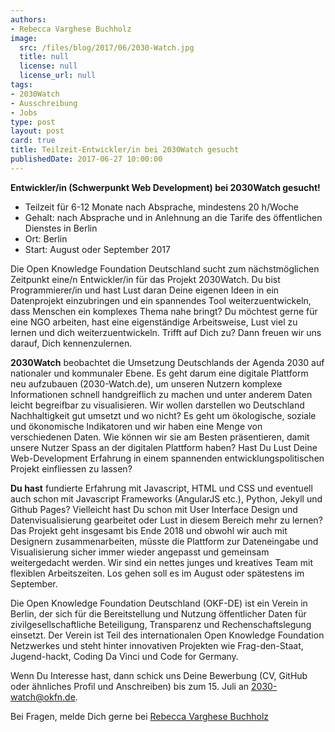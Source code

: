 ```yaml
---
authors:
- Rebecca Varghese Buchholz
image:
  src: /files/blog/2017/06/2030-Watch.jpg
  title: null
  license: null
  license_url: null
tags:
- 2030Watch
- Ausschreibung
- Jobs
type: post
layout: post
card: true
title: Teilzeit-Entwickler/in bei 2030Watch gesucht
publishedDate: 2017-06-27 10:00:00
---
```


<b>Entwickler/in (Schwerpunkt Web Development) bei 2030Watch gesucht!</b>

* Teilzeit für 6-12 Monate nach Absprache, mindestens 20 h/Woche 
* Gehalt: nach Absprache und in Anlehnung an die Tarife des öffentlichen Dienstes in Berlin 
* Ort: Berlin 
* Start: August oder September 2017

Die Open Knowledge Foundation Deutschland sucht zum nächstmöglichen Zeitpunkt eine/n Entwickler/in für das Projekt 2030Watch. Du bist Programmierer/in und hast Lust daran Deine eigenen Ideen in ein Datenprojekt einzubringen und ein spannendes Tool weiterzuentwickeln, dass Menschen ein komplexes Thema nahe bringt? Du möchtest gerne für eine NGO arbeiten, hast eine eigenständige Arbeitsweise, Lust viel zu lernen und dich weiterzuentwickeln. Trifft auf Dich zu? Dann freuen wir uns darauf, Dich kennenzulernen.

**2030Watch** beobachtet die Umsetzung Deutschlands der Agenda 2030 auf nationaler und kommunaler Ebene. Es geht darum eine digitale Plattform neu aufzubauen (2030-Watch.de), um unseren Nutzern komplexe Informationen schnell handgreiflich zu machen und unter anderem Daten leicht begreifbar zu visualisieren. Wir wollen darstellen wo Deutschland Nachhaltigkeit gut umsetzt und wo nicht? Es geht um ökologische, soziale und ökonomische Indikatoren und wir haben eine Menge von verschiedenen Daten. Wie können wir sie am Besten präsentieren, damit unsere Nutzer Spass an der digitalen Plattform haben? Hast Du Lust Deine Web-Development Erfahrung in einem spannenden entwicklungspolitischen Projekt einfliessen zu lassen? 

**Du hast** fundierte Erfahrung mit Javascript, HTML und CSS und eventuell auch schon mit Javascript Frameworks (AngularJS etc.), Python, Jekyll und Github Pages? Vielleicht hast Du schon mit User Interface Design und Datenvisualisierung  gearbeitet oder Lust in diesem Bereich mehr zu lernen? Das Projekt geht insgesamt bis Ende 2018 und obwohl wir auch mit Designern zusammenarbeiten, müsste die Plattform zur Dateneingabe und Visualisierung sicher immer wieder angepasst und gemeinsam weitergedacht werden. Wir sind ein nettes junges und kreatives Team mit flexiblen Arbeitszeiten. Los gehen soll es im August oder spätestens im September. 

Die Open Knowledge Foundation Deutschland (OKF-DE) ist ein Verein in Berlin, der sich für die Bereitstellung und Nutzung öffentlicher Daten für zivilgesellschaftliche Beteiligung, Transparenz und Rechenschaftslegung einsetzt. Der Verein ist Teil des internationalen Open Knowledge Foundation Netzwerkes und steht hinter innovativen Projekten wie Frag-den-Staat, Jugend-hackt, Coding Da Vinci und Code for Germany.

Wenn Du Interesse hast, dann schick uns Deine Bewerbung (CV, GitHub oder ähnliches Profil und Anschreiben) bis zum 15. Juli an <a href="mailto:2030-watch@okfn.de">2030-watch@okfn.de</a>. 

Bei Fragen, melde Dich gerne bei <a href="mailto:rebecca.buchholz@okfn.de">Rebecca Varghese Buchholz</a>